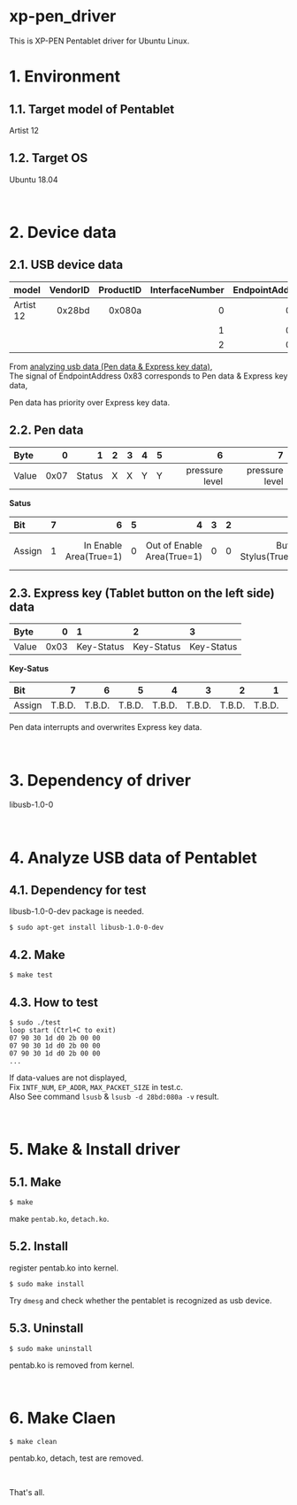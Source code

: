 xp-pen_driver
===

This is XP-PEN Pentablet driver for Ubuntu Linux.

# 1. Environment

## 1.1. Target model of Pentablet

Artist 12

## 1.2. Target OS

Ubuntu 18.04

&nbsp;

# 2. Device data

## 2.1. USB device data

| model     | VendorID | ProductID | InterfaceNumber | EndpointAddress | wMaxPacketSize |
| :-------- | -------: | --------: | --------------: |---------------: | -------------: |
| Artist 12 |   0x28bd |    0x080a |               0 |            0x82 |         0x0008 |
|           |          |           |               1 |            0x81 |         0x000a |
|           |          |           |               2 |            0x83 |         0x000a |

From [analyzing usb data (Pen data & Express key data)](#4-analyze-pen-data),  
The signal of EndpointAddress 0x83 corresponds to Pen data & Express key data,  

Pen data has priority over Express key data.  

## 2.2. Pen data

| Byte  |    0 |      1 |    2 |    3 |    4 |    5 |              6 |              7 |
| :---- | ---: | -----: | ---: | ---: | ---: | ---: | -------------: | -------------: |
| Value | 0x07 | Status | X    | X    | Y    | Y    | pressure level | pressure level |

**Satus**  

| Bit    |    7 |                      6 |  5 |                          4 |  3 |  2 |                     1 |                             0 |
| :----- | ---: | ---------------------: | -: | -------------------------: | -: | -: | --------------------: | ----------------------------: |
| Assign |    1 | In Enable Area(True=1) |  0 | Out of Enable Area(True=1) |  0 |  0 | Button Stylus(True=1) | Button Touch(Contact)(True=1) |


## 2.3. Express key (Tablet button on the left side) data

| Byte  |    0 | 1          | 2          | 3          |
| :---- | ---: | :--------- | :--------- | :--------- |
| Value | 0x03 | Key-Status | Key-Status | Key-Status |

**Key-Satus**  

| Bit    | 7      | 6      | 5      | 4      | 3      | 2      | 1      | 0      |
| :---   | ---:   | ---:   | ---:   | ---:   | ---:   | ---:   | ---:   | ---:   |
| Assign | T.B.D. | T.B.D. | T.B.D. | T.B.D. | T.B.D. | T.B.D. | T.B.D. | T.B.D. |

Pen data interrupts and overwrites Express key data.

&nbsp;

# 3. Dependency of driver

libusb-1.0-0

&nbsp;

# 4. Analyze USB data of Pentablet

## 4.1. Dependency for test

libusb-1.0-0-dev package is needed.

```
$ sudo apt-get install libusb-1.0-0-dev

```

## 4.2. Make

```
$ make test
```

## 4.3. How to test

```
$ sudo ./test
loop start (Ctrl+C to exit)
07 90 30 1d d0 2b 00 00 
07 90 30 1d d0 2b 00 00 
07 90 30 1d d0 2b 00 00 
...
```

If data-values are not displayed,  
Fix ``INTF_NUM``, ``EP_ADDR``, ``MAX_PACKET_SIZE`` in test.c.  
Also See command  ``lsusb`` & ``lsusb -d 28bd:080a -v`` result.  

&nbsp;

# 5. Make & Install driver

## 5.1. Make

```
$ make
```

make ``pentab.ko``, ``detach.ko``.

## 5.2. Install

register pentab.ko into kernel.

```
$ sudo make install
```

Try ``dmesg`` and check whether the pentablet is recognized as usb device.

## 5.3. Uninstall

```
$ sudo make uninstall
```

pentab.ko is removed from kernel.

&nbsp;

# 6. Make Claen

```
$ make clean
```
pentab.ko, detach, test are removed.

&nbsp;

That's all.  
